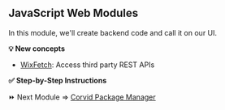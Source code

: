 ## JavaScript Web Modules

In this module, we'll create backend code and call it on our UI.

**:bulb: New concepts**
- [WixFetch](https://www.wix.com/corvid/new-reference/wix-fetch#top): Access third party REST APIs

**:white_check_mark: Step-by-Step Instructions**



:fast_forward: Next Module => [Corvid Package Manager](PACKAGE_MANAGER.md)   
